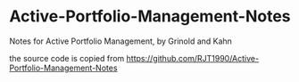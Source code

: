 # Active-Portfolio-Management-Notes
Notes for Active Portfolio Management, by Grinold and Kahn

the source code is copied from https://github.com/RJT1990/Active-Portfolio-Management-Notes

